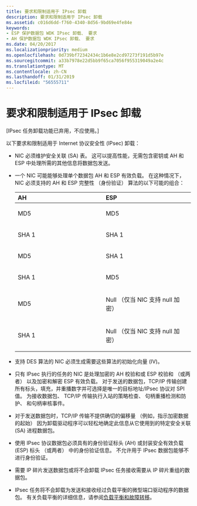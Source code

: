 ```yaml
---
title: 要求和限制适用于 IPsec 卸载
description: 要求和限制适用于 IPsec 卸载
ms.assetid: c016d6dd-f760-4340-8d56-9bd69e4fe84e
keywords:
- ESP 保护数据包 WDK IPsec 卸载、 要求
- AH 保护数据包 WDK IPsec 卸载、 要求
ms.date: 04/20/2017
ms.localizationpriority: medium
ms.openlocfilehash: 0d739bf72342434c1b6e8e2cd97273f191d5b97e
ms.sourcegitcommit: a33b7978e22d5bb9f65ca7056f955319049a2e4c
ms.translationtype: MT
ms.contentlocale: zh-CN
ms.lasthandoff: 01/31/2019
ms.locfileid: "56555711"
---
```

# <a name="requirements-and-restrictions-that-apply-to-ipsec-offloads"></a>要求和限制适用于 IPsec 卸载

\[IPsec 任务卸载功能已弃用，不应使用。\]




以下要求和限制适用于 Internet 协议安全性 (IPsec) 卸载：

-   NIC 必须维护安全关联 (SA) 表。 这可以提高性能，无需包含密钥或 AH 和 ESP 中处理所需的其他信息将数据包发送。

-   一个 NIC 可能能够处理单个数据包 AH 和 ESP 有效负载。 在这种情况下，NIC 必须支持的 AH 和 ESP 完整性 （身份验证） 算法的以下可能的组合：

    <table>
    <colgroup>
    <col width="50%" />
    <col width="50%" />
    </colgroup>
    <thead>
    <tr class="header">
    <th align="left">AH</th>
    <th align="left">ESP</th>
    </tr>
    </thead>
    <tbody>
    <tr class="odd">
    <td align="left"><p>MD5</p></td>
    <td align="left"><p>MD5</p></td>
    </tr>
    <tr class="even">
    <td align="left"><p>SHA 1</p></td>
    <td align="left"><p>SHA 1</p></td>
    </tr>
    <tr class="odd">
    <td align="left"><p>MD5</p></td>
    <td align="left"><p>SHA 1</p></td>
    </tr>
    <tr class="even">
    <td align="left"><p>SHA 1</p></td>
    <td align="left"><p>MD5</p></td>
    </tr>
    <tr class="odd">
    <td align="left"><p>MD5</p></td>
    <td align="left"><p>Null （仅当 NIC 支持 null 加密）</p></td>
    </tr>
    <tr class="even">
    <td align="left"><p>SHA 1</p></td>
    <td align="left"><p>Null （仅当 NIC 支持 null 加密）</p></td>
    </tr>
    </tbody>
    </table>

     

<!-- -->

-   支持 DES 算法的 NIC 必须生成需要这些算法的初始化向量 (IV)。

-   只有 IPsec 执行的任务的 NIC 是处理加密的 AH 校验和或 ESP 校验和 （或两者） 以及加密和解密 ESP 有效负载。 对于发送的数据包，TCP/IP 传输创建所有标头，填充，并重播数字并可选择是唯一的目标地址/IPsec 协议对 SPI 值。 为接收数据包、 TCP/IP 传输执行入站的策略检查、 句柄重播检测和防护、 和句柄审核事件。

-   对于发送数据包时，TCP/IP 传输不提供确切的偏移量 （例如，指示加密数据的起始） 因为卸载驱动程序可以轻松地确定此信息从它使用到的特定安全关联 (SA) 进程数据包。

-   使用 IPsec 协议数据包必须具有的身份验证标头 (AH) 或封装安全有效负载 (ESP) 标头 （或两者） 中的身份验证信息。 不允许用于 IPsec 数据包能够不进行身份验证。

-   需要 IP 碎片发送数据包或将不会卸载 IPsec 任务接收需要从 IP 碎片重组的数据包。

-   IPsec 任务将不会卸载为发送和接收经过负载平衡的微型端口驱动程序的数据包。 有关负载平衡的详细信息，请参阅[负载平衡和故障转移](https://msdn.microsoft.com/library/windows/hardware/ff549197)。

 

 





